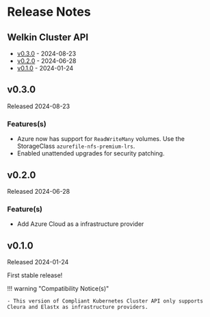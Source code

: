 # Release Notes

## Welkin Cluster API

<!-- BEGIN TOC -->

- [v0.3.0](#v030) - 2024-08-23
- [v0.2.0](#v020) - 2024-06-28
- [v0.1.0](#v010) - 2024-01-24
<!-- END TOC -->

## v0.3.0

Released 2024-08-23

### Features(s)

- Azure now has support for `ReadWriteMany` volumes. Use the StorageClass `azurefile-nfs-premium-lrs`.
- Enabled unattended upgrades for security patching.

## v0.2.0

Released 2024-06-28

### Feature(s)

- Add Azure Cloud as a infrastructure provider

## v0.1.0

Released 2024-01-24

First stable release!

!!! warning "Compatibility Notice(s)"

    - This version of Compliant Kubernetes Cluster API only supports Cleura and Elastx as infrastructure providers.
